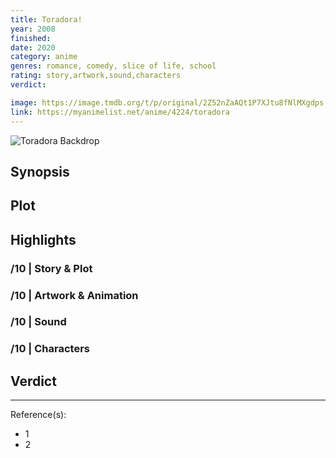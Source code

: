 ```yaml
---
title: Toradora!
year: 2008
finished:
date: 2020
category: anime
genres: romance, comedy, slice of life, school
rating: story,artwork,sound,characters
verdict:

image: https://image.tmdb.org/t/p/original/2Z52nZaAQt1P7XJtu8fNlMXgdps.jpg
link: https://myanimelist.net/anime/4224/toradora
---
```


![Toradora Backdrop](https://image.tmdb.org/t/p/original/82hAXKATyuldbt4PxSNnHHy2BVO.jpg)

## Synopsis

## Plot

## Highlights

### /10 | Story & Plot

### /10 | Artwork & Animation

### /10 | Sound

### /10 | Characters

## Verdict

<!-- SPOILERS -->

<!-- CLOSING -->

---
Reference(s):

- 1
- 2
